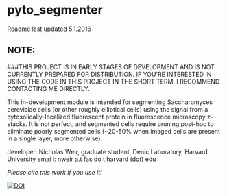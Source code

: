 # pyto_segmenter

Readme last updated 5.1.2016

## NOTE: 
###THIS PROJECT IS IN EARLY STAGES OF DEVELOPMENT AND IS NOT CURRENTLY PREPARED FOR DISTRIBUTION. IF YOU'RE INTERESTED IN USING THE CODE IN THIS PROJECT IN THE SHORT TERM, I RECOMMEND CONTACTING ME DIRECTLY.

This in-development module is intended for segmenting Saccharomyces cerevisiae cells (or other roughly elliptical cells) using the signal from a cytosolically-localized fluorescent protein in fluorescence microscopy z-stacks. It is not perfect, and segmented cells require pruning post-hoc to eliminate poorly segmented cells (~20-50% when imaged cells are present in a single layer, more otherwise).

developer: Nicholas Weir, graduate student, Denic Laboratory, Harvard University
emai l: nweir a.t fas do t harvard (dot) edu

_Please cite this work if you use it!_ 

[![DOI](https://zenodo.org/badge/16661/nrweir/pyto_segmenter.svg)](https://zenodo.org/badge/latestdoi/16661/nrweir/pyto_segmenter)

